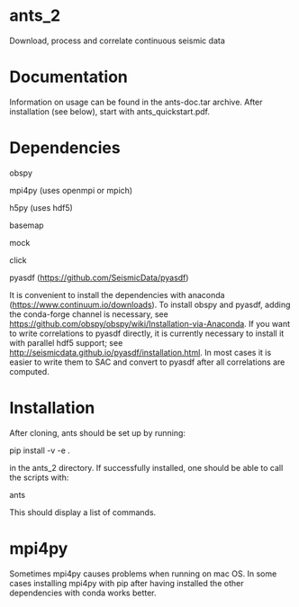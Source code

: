 # ants_2
Download, process and correlate continuous seismic data 

# Documentation
Information on usage can be found in the ants-doc.tar archive. After installation (see below), start with ants_quickstart.pdf.

# Dependencies
obspy

mpi4py (uses openmpi or mpich)

h5py (uses hdf5)

basemap

mock

click

pyasdf (https://github.com/SeismicData/pyasdf)

It is convenient to install the dependencies with anaconda (https://www.continuum.io/downloads). To install obspy and pyasdf, adding the conda-forge channel is necessary, see  https://github.com/obspy/obspy/wiki/Installation-via-Anaconda. If you want to write correlations to pyasdf directly, it is currently necessary to install it with parallel hdf5 support; see http://seismicdata.github.io/pyasdf/installation.html. In most cases it is easier to write them to SAC and convert to pyasdf after all correlations are computed.


# Installation

After cloning, ants should be set up by running:

pip install -v -e .

in the ants_2 directory.
If successfully installed, one should be able to call the scripts with:

ants

This should display a list of commands.

# mpi4py

Sometimes mpi4py causes problems when running on mac OS. In some cases installing mpi4py with pip after having installed the other dependencies with conda works better.

